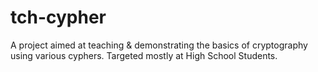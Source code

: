 # tch-cypher
A project aimed at teaching &amp; demonstrating the basics of cryptography using various cyphers. Targeted mostly at High School Students.
